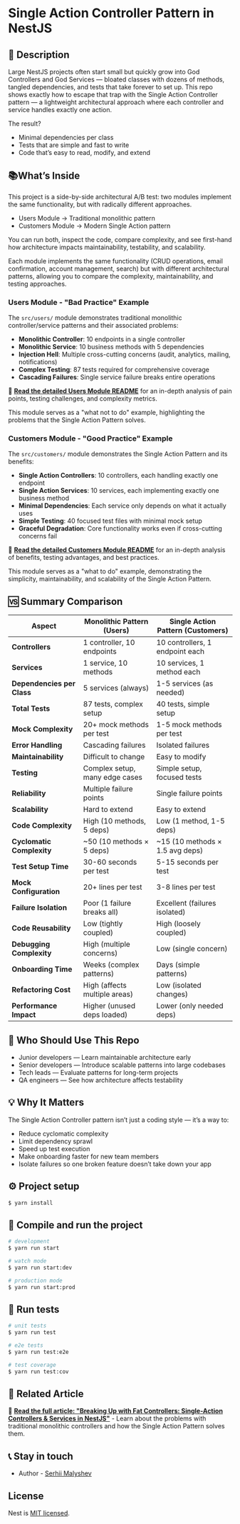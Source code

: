 # Single Action Controller Pattern in NestJS

## 📖 Description

Large NestJS projects often start small but quickly grow into God Controllers and God Services — bloated classes with dozens of methods, tangled dependencies, and tests that take forever to set up.
This repo shows exactly how to escape that trap with the Single Action Controller pattern — a lightweight architectural approach where each controller and service handles exactly one action.

The result?
- Minimal dependencies per class
- Tests that are simple and fast to write
- Code that’s easy to read, modify, and extend

## 📚What’s Inside

This project is a side-by-side architectural A/B test: two modules implement the same functionality, but with radically different approaches.
- Users Module → Traditional monolithic pattern
- Customers Module → Modern Single Action pattern

You can run both, inspect the code, compare complexity, and see first-hand how architecture impacts maintainability, testability, and scalability.

Each module implements the same functionality (CRUD operations, email confirmation, account management, search) but with different architectural patterns, allowing you to compare the complexity, maintainability, and testing approaches.

### Users Module - "Bad Practice" Example
The `src/users/` module demonstrates traditional monolithic controller/service patterns and their associated problems:

- **Monolithic Controller**: 10 endpoints in a single controller
- **Monolithic Service**: 10 business methods with 5 dependencies
- **Injection Hell**: Multiple cross-cutting concerns (audit, analytics, mailing, notifications)
- **Complex Testing**: 87 tests required for comprehensive coverage
- **Cascading Failures**: Single service failure breaks entire operations

📖 **[Read the detailed Users Module README](src/users/README.md)** for an in-depth analysis of pain points, testing challenges, and complexity metrics.

This module serves as a "what not to do" example, highlighting the problems that the Single Action Pattern solves.

### Customers Module - "Good Practice" Example
The `src/customers/` module demonstrates the Single Action Pattern and its benefits:

- **Single Action Controllers**: 10 controllers, each handling exactly one endpoint
- **Single Action Services**: 10 services, each implementing exactly one business method
- **Minimal Dependencies**: Each service only depends on what it actually uses
- **Simple Testing**: 40 focused test files with minimal mock setup
- **Graceful Degradation**: Core functionality works even if cross-cutting concerns fail

📖 **[Read the detailed Customers Module README](src/customers/README.md)** for an in-depth analysis of benefits, testing advantages, and best practices.

This module serves as a "what to do" example, demonstrating the simplicity, maintainability, and scalability of the Single Action Pattern.

## 🆚 Summary Comparison

| Aspect | Monolithic Pattern (Users) | Single Action Pattern (Customers) |
|--------|---------------------------|-----------------------------------|
| **Controllers** | 1 controller, 10 endpoints | 10 controllers, 1 endpoint each |
| **Services** | 1 service, 10 methods | 10 services, 1 method each |
| **Dependencies per Class** | 5 services (always) | 1-5 services (as needed) |
| **Total Tests** | 87 tests, complex setup | 40 tests, simple setup |
| **Mock Complexity** | 20+ mock methods per test | 1-5 mock methods per test |
| **Error Handling** | Cascading failures | Isolated failures |
| **Maintainability** | Difficult to change | Easy to modify |
| **Testing** | Complex setup, many edge cases | Simple setup, focused tests |
| **Reliability** | Multiple failure points | Single failure points |
| **Scalability** | Hard to extend | Easy to extend |
| **Code Complexity** | High (10 methods, 5 deps) | Low (1 method, 1-5 deps) |
| **Cyclomatic Complexity** | ~50 (10 methods × 5 deps) | ~15 (10 methods × 1.5 avg deps) |
| **Test Setup Time** | 30-60 seconds per test | 5-15 seconds per test |
| **Mock Configuration** | 20+ lines per test | 3-8 lines per test |
| **Failure Isolation** | Poor (1 failure breaks all) | Excellent (failures isolated) |
| **Code Reusability** | Low (tightly coupled) | High (loosely coupled) |
| **Debugging Complexity** | High (multiple concerns) | Low (single concern) |
| **Onboarding Time** | Weeks (complex patterns) | Days (simple patterns) |
| **Refactoring Cost** | High (affects multiple areas) | Low (isolated changes) |
| **Performance Impact** | Higher (unused deps loaded) | Lower (only needed deps) |

## 🎯 Who Should Use This Repo
- Junior developers — Learn maintainable architecture early
- Senior developers — Introduce scalable patterns into large codebases
- Tech leads — Evaluate patterns for long-term projects
- QA engineers — See how architecture affects testability

## 💡 Why It Matters

The Single Action Controller pattern isn’t just a coding style — it’s a way to:
- Reduce cyclomatic complexity
- Limit dependency sprawl
- Speed up test execution
- Make onboarding faster for new team members
- Isolate failures so one broken feature doesn’t take down your app

## ⚙️ Project setup

```bash
$ yarn install
```

## 🚀 Compile and run the project

```bash
# development
$ yarn run start

# watch mode
$ yarn run start:dev

# production mode
$ yarn run start:prod
```

## 🧪 Run tests

```bash
# unit tests
$ yarn run test

# e2e tests
$ yarn run test:e2e

# test coverage
$ yarn run test:cov
```

## 📖 Related Article

📖 **[Read the full article: "Breaking Up with Fat Controllers: Single-Action Controllers & Services in NestJS"](https://medium.com/javascript-in-plain-english/breaking-up-with-fat-controllers-single-action-controllers-services-in-nestjs-9355ec3444d3)** - Learn about the problems with traditional monolithic controllers and how the Single Action Pattern solves them.

## 📞 Stay in touch

- Author - [Serhii Malyshev](https://medium.com/@s_malyshev)


## License

Nest is [MIT licensed](https://github.com/nestjs/nest/blob/master/LICENSE).
